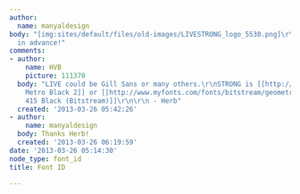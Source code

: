 ```yaml
---
author:
  name: manyaldesign
body: "[img:sites/default/files/old-images/LIVESTRONG_logo_5530.png]\r\n\r\nThanks
  in advance!"
comments:
- author:
    name: HVB
    picture: 111370
  body: "LIVE could be Gill Sans or many others.\r\nSTRONG is [[http://www.myfonts.com/fonts/linotype/metro-2/metroblack-two/|Linotype
    Metro Black 2]] or [[http://www.myfonts.com/fonts/bitstream/geometric-415/black/|Geometric
    415 Black (Bitstream)]]\r\n\r\n - Herb"
  created: '2013-03-26 05:42:26'
- author:
    name: manyaldesign
  body: Thanks Herb!
  created: '2013-03-26 06:19:59'
date: '2013-03-26 05:14:30'
node_type: font_id
title: Font ID

---
```

